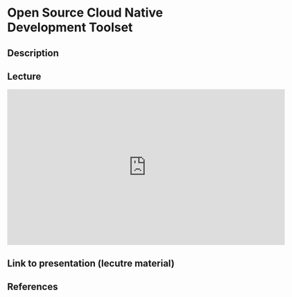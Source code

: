 #  Open Source Cloud Native Development Toolset

## Description

## Lecture

<iframe id="ytplayer" type="text/html" width="640" height="360"
  src="https://www.youtube.com/embed/BEnU-DXlfTs?autoplay=1&origin=http://redhat.com"
  frameborder="0"></iframe>

## Link to presentation (lecutre material)
## References
